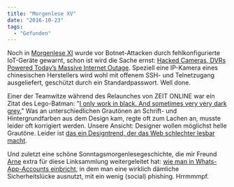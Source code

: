 ```yaml
---
title: "Morgenlese XV"
date: "2016-10-23"
tags:
  - "Gefunden"
---
```


Noch in [Morgenlese XI](https://couchblog.de/blog/2016/10/11/morgenlese-xi/) wurde vor Botnet-Attacken durch fehlkonfigurierte IoT-Geräte gewarnt, schon ist wird die Sache ernst: [Hacked Cameras, DVRs Powered Today’s Massive Internet Outage](https://krebsonsecurity.com/2016/10/hacked-cameras-dvrs-powered-todays-massive-internet-outage/). Speziell eine IP-Kamera eines chinesischen Herstellers wird wohl mit offenem SSH- und Telnetzugang ausgeliefert, geschützt durch ein Standardpasswort. Well done.

Einer der Teamwitze während des Relaunches von ZEIT ONLINE war ein Zitat des Lego-Batman: "[I only work in black. And sometimes very very dark grey.](https://m.youtube.com/watch?v=EyOb1KyZdbY)" Was an unterschiedlichen Grautönen an Schrift- und Hintergrundfarben aus dem Design kam, regte oft zum Lachen an, musste leider oft korrigiert werden. Unsere Ansicht: Designer wollen möglichst helle Grautöne. Leider ist [das ein Designtrend, der das Web schlechter lesbar macht](https://backchannel.com/how-the-web-became-unreadable-a781ddc711b6#.5lk71x8z9?utm_source=codropscollective).

Und zuletzt eine schöne Sonntagsmorgenlesegeschichte, die mir Freund [Arne](http://www.arnalyse.de/ "Arnalyse, vereinsamtes Blog seit 295 Tagen") extra für diese Linksammlung weitergeleitet hat: [wie man in Whats-App-Accounts einbricht](http://robertheaton.com/2016/10/22/a-tale-of-love-betrayal-social-engineering-and-whatsapp/), in dem man eine wirklich dämliche Sicherheitslücke ausnutzt, mit ein wenig (social) phishing. Hrrmmmpf.
